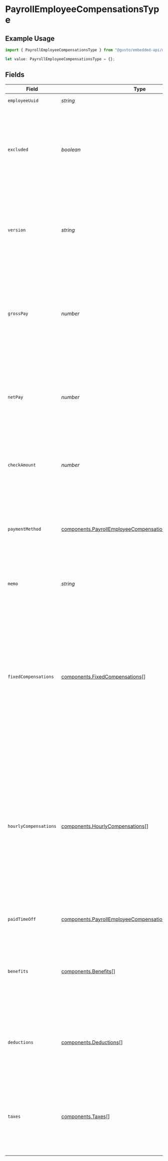 # PayrollEmployeeCompensationsType

## Example Usage

```typescript
import { PayrollEmployeeCompensationsType } from "@gusto/embedded-api/models/components/payrollemployeecompensationstype.js";

let value: PayrollEmployeeCompensationsType = {};
```

## Fields

| Field                                                                                                                                                                                                                                                                                                              | Type                                                                                                                                                                                                                                                                                                               | Required                                                                                                                                                                                                                                                                                                           | Description                                                                                                                                                                                                                                                                                                        |
| ------------------------------------------------------------------------------------------------------------------------------------------------------------------------------------------------------------------------------------------------------------------------------------------------------------------ | ------------------------------------------------------------------------------------------------------------------------------------------------------------------------------------------------------------------------------------------------------------------------------------------------------------------ | ------------------------------------------------------------------------------------------------------------------------------------------------------------------------------------------------------------------------------------------------------------------------------------------------------------------ | ------------------------------------------------------------------------------------------------------------------------------------------------------------------------------------------------------------------------------------------------------------------------------------------------------------------ |
| `employeeUuid`                                                                                                                                                                                                                                                                                                     | *string*                                                                                                                                                                                                                                                                                                           | :heavy_minus_sign:                                                                                                                                                                                                                                                                                                 | The UUID of the employee.                                                                                                                                                                                                                                                                                          |
| `excluded`                                                                                                                                                                                                                                                                                                         | *boolean*                                                                                                                                                                                                                                                                                                          | :heavy_minus_sign:                                                                                                                                                                                                                                                                                                 | This employee will be excluded (skipped) from payroll calculation and will not be paid for the payroll. Cancelling a payroll would reset all employees' excluded back to false.                                                                                                                                    |
| `version`                                                                                                                                                                                                                                                                                                          | *string*                                                                                                                                                                                                                                                                                                           | :heavy_minus_sign:                                                                                                                                                                                                                                                                                                 | The current version of this employee compensation. This field is only available for prepared payrolls. See the [versioning guide](https://docs.gusto.com/embedded-payroll/docs/idempotency) for information on how to use this field.                                                                              |
| `grossPay`                                                                                                                                                                                                                                                                                                         | *number*                                                                                                                                                                                                                                                                                                           | :heavy_minus_sign:                                                                                                                                                                                                                                                                                                 | The employee's gross pay, equal to regular wages + cash tips + payroll tips + any other additional earnings, excluding imputed income. This value is only available for processed payrolls.                                                                                                                        |
| `netPay`                                                                                                                                                                                                                                                                                                           | *number*                                                                                                                                                                                                                                                                                                           | :heavy_minus_sign:                                                                                                                                                                                                                                                                                                 | The employee's net pay, equal to gross_pay - employee taxes - employee deductions or garnishments - cash tips. This value is only available for processed payrolls.                                                                                                                                                |
| `checkAmount`                                                                                                                                                                                                                                                                                                      | *number*                                                                                                                                                                                                                                                                                                           | :heavy_minus_sign:                                                                                                                                                                                                                                                                                                 | The employee's check amount, equal to net_pay + reimbursements. This value is only available for processed payrolls.                                                                                                                                                                                               |
| `paymentMethod`                                                                                                                                                                                                                                                                                                    | [components.PayrollEmployeeCompensationsTypePaymentMethod](../../models/components/payrollemployeecompensationstypepaymentmethod.md)                                                                                                                                                                               | :heavy_minus_sign:                                                                                                                                                                                                                                                                                                 | The employee's compensation payment method. Is *only* `Historical` when retrieving external payrolls initially run outside of Gusto, then put into Gusto.                                                                                                                                                          |
| `memo`                                                                                                                                                                                                                                                                                                             | *string*                                                                                                                                                                                                                                                                                                           | :heavy_minus_sign:                                                                                                                                                                                                                                                                                                 | Custom text that will be printed as a personal note to the employee on a paystub.                                                                                                                                                                                                                                  |
| `fixedCompensations`                                                                                                                                                                                                                                                                                               | [components.FixedCompensations](../../models/components/fixedcompensations.md)[]                                                                                                                                                                                                                                   | :heavy_minus_sign:                                                                                                                                                                                                                                                                                                 | An array of fixed compensations for the employee. Fixed compensations include tips, bonuses, and one time reimbursements. If this payroll has been processed, only fixed compensations with a value greater than 0.00 are returned. For an unprocessed payroll, all active fixed compensations are returned.       |
| `hourlyCompensations`                                                                                                                                                                                                                                                                                              | [components.HourlyCompensations](../../models/components/hourlycompensations.md)[]                                                                                                                                                                                                                                 | :heavy_minus_sign:                                                                                                                                                                                                                                                                                                 | An array of hourly compensations for the employee. Hourly compensations include regular, overtime, and double overtime hours. If this payroll has been processed, only hourly compensations with a value greater than 0.00 are returned. For an unprocessed payroll, all active hourly compensations are returned. |
| `paidTimeOff`                                                                                                                                                                                                                                                                                                      | [components.PayrollEmployeeCompensationsTypePaidTimeOff](../../models/components/payrollemployeecompensationstypepaidtimeoff.md)[]                                                                                                                                                                                 | :heavy_minus_sign:                                                                                                                                                                                                                                                                                                 | An array of all paid time off the employee is eligible for this pay period.                                                                                                                                                                                                                                        |
| `benefits`                                                                                                                                                                                                                                                                                                         | [components.Benefits](../../models/components/benefits.md)[]                                                                                                                                                                                                                                                       | :heavy_minus_sign:                                                                                                                                                                                                                                                                                                 | An array of employee benefits for the pay period. Benefits are only included for processed payroll when the include parameter is present.                                                                                                                                                                          |
| `deductions`                                                                                                                                                                                                                                                                                                       | [components.Deductions](../../models/components/deductions.md)[]                                                                                                                                                                                                                                                   | :heavy_minus_sign:                                                                                                                                                                                                                                                                                                 | An array of employee deductions for the pay period. Deductions are only included for processed payroll when the include parameter is present.                                                                                                                                                                      |
| `taxes`                                                                                                                                                                                                                                                                                                            | [components.Taxes](../../models/components/taxes.md)[]                                                                                                                                                                                                                                                             | :heavy_minus_sign:                                                                                                                                                                                                                                                                                                 | An array of employer and employee taxes for the pay period. Only included for processed or calculated payrolls when `taxes` is present in the `include` parameter.                                                                                                                                                 |